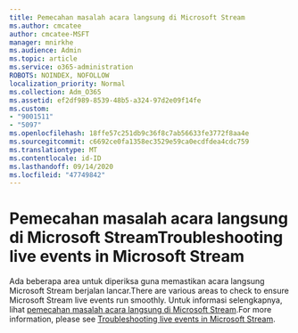 ```yaml
---
title: Pemecahan masalah acara langsung di Microsoft Stream
ms.author: cmcatee
author: cmcatee-MSFT
manager: mnirkhe
ms.audience: Admin
ms.topic: article
ms.service: o365-administration
ROBOTS: NOINDEX, NOFOLLOW
localization_priority: Normal
ms.collection: Adm_O365
ms.assetid: ef2df989-8539-48b5-a324-97d2e09f14fe
ms.custom:
- "9001511"
- "5097"
ms.openlocfilehash: 18ffe57c251db9c36f8c7ab56633fe3772f8aa4e
ms.sourcegitcommit: c6692ce0fa1358ec3529e59ca0ecdfdea4cdc759
ms.translationtype: MT
ms.contentlocale: id-ID
ms.lasthandoff: 09/14/2020
ms.locfileid: "47749842"
---
```

# <a name="troubleshooting-live-events-in-microsoft-stream"></a><span data-ttu-id="62b81-102">Pemecahan masalah acara langsung di Microsoft Stream</span><span class="sxs-lookup"><span data-stu-id="62b81-102">Troubleshooting live events in Microsoft Stream</span></span>

<span data-ttu-id="62b81-103">Ada beberapa area untuk diperiksa guna memastikan acara langsung Microsoft Stream berjalan lancar.</span><span class="sxs-lookup"><span data-stu-id="62b81-103">There are various areas to check to ensure Microsoft Stream live events run smoothly.</span></span> <span data-ttu-id="62b81-104">Untuk informasi selengkapnya, lihat [pemecahan masalah acara langsung di Microsoft Stream](https://docs.microsoft.com/stream/live-event-troubleshooting).</span><span class="sxs-lookup"><span data-stu-id="62b81-104">For more information, please see [Troubleshooting live events in Microsoft Stream](https://docs.microsoft.com/stream/live-event-troubleshooting).</span></span>
